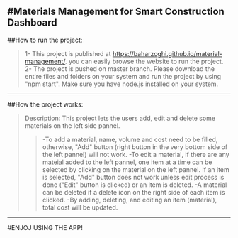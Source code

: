 #Materials Management for Smart Construction Dashboard
-----------------------------------------------------
##How to run the project:
>1- This project is published at https://baharzoghi.github.io/material-management/.
>you can easily browse the website to run the project.
>2- The project is pushed on master branch. Please download the entire files and folders
>on your system and run the project by using "npm start". Make sure you have node.js installed
>on your system. 
-----------------------------------------------------
##How the project works:
>Description: This project lets the users add, edit and delete some materials on the left side
>pannel. 
>>-To add a material, name, volume and cost need to be filled, otherwise, "Add" button
>(right button in the very bottom side of the left pannel) will not work.
>>-To edit a material, if there are any mateial added to the left pannel, one item at a time
>can be selected by clicking on the material on the left pannel. If an item is selected, "Add"
>button does not work unless edit process is done ("Edit" button is clicked) or an item is
>deleted.
>>-A material can be deleted if a delete icon on the right side of each item is clicked.
>>-By adding, deleting, and editing an item (material), total cost will be updated.
-----------------------------------------------------

#ENJOJ USING THE APP!

